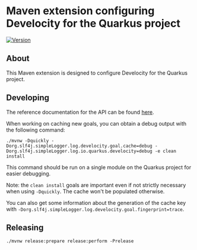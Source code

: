 # Maven extension configuring Develocity for the Quarkus project

[![Version](https://img.shields.io/maven-central/v/io.quarkus.develocity/quarkus-project-develocity-extension?logo=apache-maven&style=for-the-badge)](https://central.sonatype.com/artifact/io.quarkus.develocity/quarkus-project-develocity-extension)

## About

This Maven extension is designed to configure Develocity for the Quarkus project.

## Developing

The reference documentation for the API can be found [here](https://docs.gradle.com/enterprise/maven-extension/api/).

When working on caching new goals, you can obtain a debug output with the following command:

```
./mvnw -Dquickly -Dorg.slf4j.simpleLogger.log.develocity.goal.cache=debug -Dorg.slf4j.simpleLogger.log.io.quarkus.develocity=debug -e clean install
```

This command should be run on a single module on the Quarkus project for easier debugging.

Note: the `clean install` goals are important even if not strictly necessary when using `-Dquickly`.
The cache won't be populated otherwise.

You can also get some information about the generation of the cache key with `-Dorg.slf4j.simpleLogger.log.develocity.goal.fingerprint=trace`.

## Releasing

```
./mvnw release:prepare release:perform -Prelease
```

